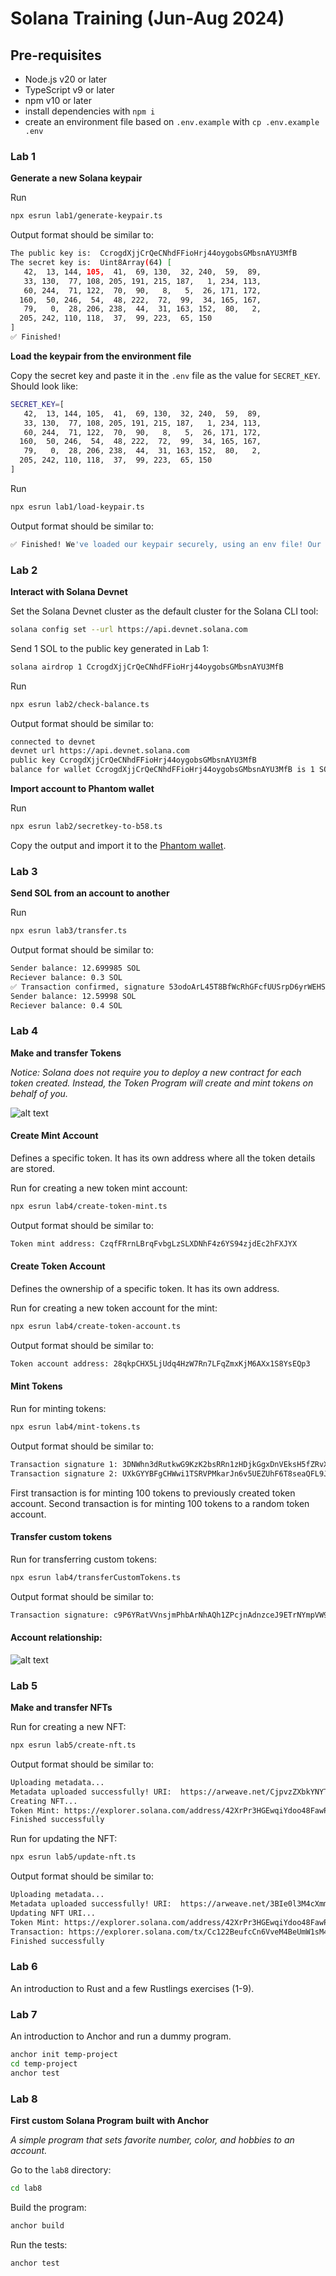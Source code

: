 # Solana Training (Jun-Aug 2024)

## Pre-requisites

- Node.js v20 or later
- TypeScript v9 or later
- npm v10 or later
- install dependencies with `npm i`
- create an environment file based on `.env.example` with `cp .env.example .env`

### Lab 1

**Generate a new Solana keypair**

Run 

```bash
npx esrun lab1/generate-keypair.ts
```

Output format should be similar to:

```bash
The public key is:  CcrogdXjjCrQeCNhdFFioHrj44oygobsGMbsnAYU3MfB
The secret key is:  Uint8Array(64) [
   42,  13, 144, 105,  41,  69, 130,  32, 240,  59,  89,
   33, 130,  77, 108, 205, 191, 215, 187,   1, 234, 113,
   60, 244,  71, 122,  70,  90,   8,   5,  26, 171, 172,
  160,  50, 246,  54,  48, 222,  72,  99,  34, 165, 167,
   79,   0,  28, 206, 238,  44,  31, 163, 152,  80,   2,
  205, 242, 110, 118,  37,  99, 223,  65, 150
]
✅ Finished!
```

**Load the keypair from the environment file**

Copy the secret key and paste it in the `.env` file as the value for `SECRET_KEY`. Should look like:

```bash
SECRET_KEY=[
   42,  13, 144, 105,  41,  69, 130,  32, 240,  59,  89,
   33, 130,  77, 108, 205, 191, 215, 187,   1, 234, 113,
   60, 244,  71, 122,  70,  90,   8,   5,  26, 171, 172,
  160,  50, 246,  54,  48, 222,  72,  99,  34, 165, 167,
   79,   0,  28, 206, 238,  44,  31, 163, 152,  80,   2,
  205, 242, 110, 118,  37,  99, 223,  65, 150
]
```

Run 
```bash
npx esrun lab1/load-keypair.ts
```

Output format should be similar to:

```bash
✅ Finished! We've loaded our keypair securely, using an env file! Our public key is: CcrogdXjjCrQeCNhdFFioHrj44oygobsGMbsnAYU3MfB
```


### Lab 2

**Interact with Solana Devnet**

Set the Solana Devnet cluster as the default cluster for the Solana CLI tool:
```bash
solana config set --url https://api.devnet.solana.com
```

Send 1 SOL to the public key generated in Lab 1:
```bash
solana airdrop 1 CcrogdXjjCrQeCNhdFFioHrj44oygobsGMbsnAYU3MfB
```

Run 
```bash
npx esrun lab2/check-balance.ts
```

Output format should be similar to:

```bash
connected to devnet
devnet url https://api.devnet.solana.com
public key CcrogdXjjCrQeCNhdFFioHrj44oygobsGMbsnAYU3MfB
balance for wallet CcrogdXjjCrQeCNhdFFioHrj44oygobsGMbsnAYU3MfB is 1 SOL
```

**Import account to Phantom wallet**

Run 
```bash
npx esrun lab2/secretkey-to-b58.ts
```

Copy the output and import it to the [Phantom wallet](https://help.phantom.app/hc/en-us/articles/15079894392851-Importing-an-Existing-Wallet-into-Phantom).


### Lab 3

**Send SOL from an account to another**

Run
```bash
npx esrun lab3/transfer.ts
```

Output format should be similar to:
```bash
Sender balance: 12.699985 SOL
Reciever balance: 0.3 SOL
✅ Transaction confirmed, signature 53odoArL45T8BfWcRhGFcfUUSrpD6yrWEHSR3LWVfDwSLSPNS47DnbrvFjf5azZ9sY6PNoFit9XHP7juPA6hmb7b
Sender balance: 12.59998 SOL
Reciever balance: 0.4 SOL
```

### Lab 4

**Make and transfer Tokens**

*Notice: Solana does not require you to deploy a new contract for each token created. Instead, the Token Program will create and mint tokens on behalf of you.*

![alt text](image.png)

#### Create Mint Account

Defines a specific token. It has its own address where all the token details are stored.

Run for creating a new token mint account:
```bash
npx esrun lab4/create-token-mint.ts
```

Output format should be similar to:
```bash
Token mint address: CzqfFRrnLBrqFvbgLzSLXDNhF4z6YS94zjdEc2hFXJYX
```

#### Create Token Account

Defines the ownership of a specific token. It has its own address.

Run for creating a new token account for the mint:
```bash
npx esrun lab4/create-token-account.ts
```

Output format should be similar to:
```bash
Token account address: 28qkpCHX5LjUdq4HzW7Rn7LFqZmxKjM6AXx1S8YsEQp3
```

#### Mint Tokens

Run for minting tokens:
```bash
npx esrun lab4/mint-tokens.ts
```

Output format should be similar to:
```bash
Transaction signature 1: 3DNWhn3dRutkwG9KzK2bsRRn1zHDjkGgxDnVEksH5fZRvXB28s5V6fuzpvwo6uDbPA7WVMMUKUWhPcfAeTDmNTg5
Transaction signature 2: UXkGYYBFgCHWwi1TSRVPMkarJn6v5UEZUhF6T8seaQFL9JVjMYcweEim8CnZuktdBvuX1L55HiaBxtsxe3oFt8p
```

First transaction is for minting 100 tokens to previously created token account. 
Second transaction is for minting 100 tokens to a random token account.

#### Transfer custom tokens

Run for transferring custom tokens:
```bash
npx esrun lab4/transferCustomTokens.ts
```

Output format should be similar to:
```bash
Transaction signature: c9P6YRatVVnsjmPhbArNhAQh1ZPcjnAdnzceJ9ETrNYmpVW9rhZfb9hUctSJxZ9DKD9za5ob2f4UMHXeMRoPmY8
```


#### Account relationship:
![alt text](image-1.png)

### Lab 5

**Make and transfer NFTs**

Run for creating a new NFT:
```bash
npx esrun lab5/create-nft.ts
```

Output format should be similar to:
```bash
Uploading metadata...
Metadata uploaded successfully! URI:  https://arweave.net/CjpvzZXbkYNYTbBzX3TgibnoNKqlpXhwAJzK0VtfChU
Creating NFT...
Token Mint: https://explorer.solana.com/address/42XrPr3HGEwqiYdoo48FawPyyHjy4X54HB7qjrziUY34?cluster=devnet
Finished successfully
```

Run for updating the NFT:
```bash
npx esrun lab5/update-nft.ts
```

Output format should be similar to:
```bash
Uploading metadata...
Metadata uploaded successfully! URI:  https://arweave.net/3BIe0l3M4cXmmlLY9_WhMCAGVSSTyz_N5LTvzL6KE_M
Updating NFT URI...
Token Mint: https://explorer.solana.com/address/42XrPr3HGEwqiYdoo48FawPyyHjy4X54HB7qjrziUY34?cluster=devnet
Transaction: https://explorer.solana.com/tx/Cc122BeufcCn6VveM4BeUmW1sM4BgZTPBunYoLsigfaiP4wMrRDtzSGBRoTgoSo4wVm5maAt9gt3JnnxKgZzXa7?cluster=devnet
Finished successfully
```

### Lab 6 

An introduction to Rust and a few Rustlings exercises (1-9).

### Lab 7

An introduction to Anchor and run a dummy program.

```bash
anchor init temp-project
cd temp-project
anchor test
```

### Lab 8

**First custom Solana Program built with Anchor**

*A simple program that sets favorite number, color, and hobbies to an account.*

Go to the `lab8` directory:
```bash
cd lab8
```

Build the program:
```bash
anchor build
```

Run the tests:
```bash
anchor test
```
